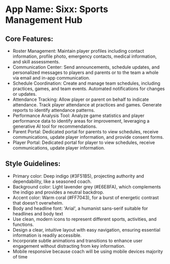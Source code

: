 # **App Name**: Sixx: Sports Management Hub

## Core Features:

- Roster Management: Maintain player profiles including contact information, profile photo, emergency contacts, medical information, and skill assessments.
- Communication Center: Send announcements, schedule updates, and personalized messages to players and parents or to the team a whole via email and in-app communication.
- Schedule Coordination: Create and manage team schedules, including practices, games, and team events. Automated notifications for changes or updates.
- Attendance Tracking: Allow player or parent on behalf to indicate attendance. Track player attendance at practices and games. Generate reports to identify attendance patterns.
- Performance Analysis Tool: Analyze game statistics and player performance data to identify areas for improvement, leveraging a generative AI tool for recommendations.
- Parent Portal: Dedicated portal for parents to view schedules, receive communications, update player information, and provide consent forms.
- Player Portal: Dedicated portal for player to view schedules, receive communications, update player information.

## Style Guidelines:

- Primary color: Deep indigo (#3F51B5), projecting authority and dependability, like a seasoned coach.
- Background color: Light lavender grey (#E6E8FA), which complements the indigo and provides a neutral backdrop.
- Accent color: Warm coral (#FF7043), for a burst of energetic contrast that doesn’t overwhelm.
- Body and headline font: 'Arial', a humanist sans-serif suitable for headlines and body text
- Use clean, modern icons to represent different sports, activities, and functions.
- Design a clear, intuitive layout with easy navigation, ensuring essential information is readily accessible.
- Incorporate subtle animations and transitions to enhance user engagement without distracting from key information.
- Mobile responsive because coach will be using mobile devices majority of time
